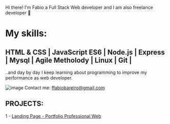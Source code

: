Hi there! I'm Fabio a Full Stack Web developer and I am also freelance developer 👋

# My skills:

## HTML & CSS | JavaScript ES6 | Node.js | Express | Mysql | Agile Metholody | Linux | Git |

..and day by day I keep learning about programming to improve my performance as web developer.

![image](https://user-images.githubusercontent.com/52148486/122406508-4a43e500-cf57-11eb-89f7-77c85484879a.png) Contact me: ffabiobareiro@gmail.com

## PROJECTS: 

1 - [Landing Page - Portfolio Professional Web](https://fabiobareiro.github.io/freelance-landing-page/portfolio-profesional/)


